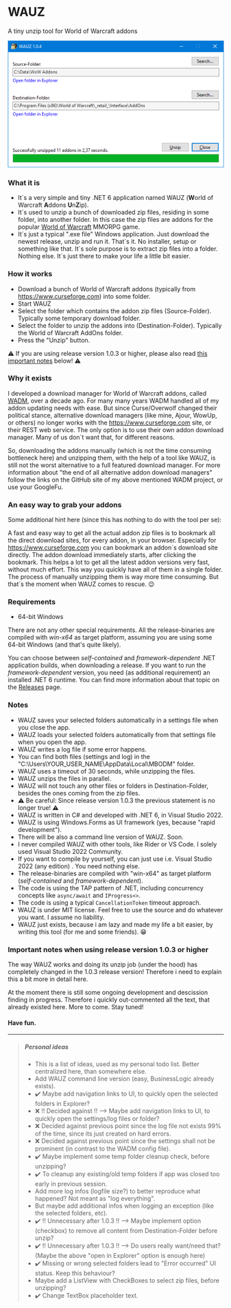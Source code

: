 # WAUZ
A tiny unzip tool for World of Warcraft addons

![WAUZ](screenshot.png)

### What it is

- It´s a very simple and tiny .NET 6 application named WAUZ (**W**orld of Warcraft **A**ddons **U**n**Z**ip).
- It´s used to unzip a bunch of downloaded zip files, residing in some folder, into another folder. In this case the zip files are addons for the popular [World of Warcraft](https://worldofwarcraft.com) MMORPG game.
- It´s just a typical ".exe file" Windows application. Just download the newest release, unzip and run it. That´s it. No installer, setup or something like that. It´s sole purpose is to extract zip files into a folder. Nothing else. It´s just there to make your life a little bit easier. 

### How it works

- Download a bunch of World of Warcraft addons (typically from https://www.curseforge.com) into some folder.
- Start WAUZ
- Select the folder which contains the addon zip files (Source-Folder). Typically some temporary download folder.
- Select the folder to unzip the addons into (Destination-Folder). Typically the World of Warcraft AddOns folder.
- Press the "Unzip" button.

:warning: If you are using release version 1.0.3 or higher, please also read [this important notes](#important-notes-when-using-release-version-103-or-higher) below! :warning:

<!-- about a possible "data loss" inside the selected destination folder! -->

### Why it exists
I developed a download manager for World of Warcraft addons, called [WADM](https://github.com/mbodm/wadm), over a decade ago. For many many years WADM handled all of my addon updating needs with ease. But since Curse/Overwolf changed their political stance, alternative download managers (like mine, Ajour, WowUp, or others) no longer works with the https://www.curseforge.com site, or their REST web service. The only option is to use their own addon download manager. Many of us don´t want that, for different reasons.

So, downloading the addons manually (which is not the time consuming bottleneck here) and unzipping them, with the help of a tool like WAUZ, is still not the worst alternative to a full featured download manager. For more information about "the end of all alternative addon download managers" follow the links on the GitHub site of my above mentioned WADM project, or use your GoogleFu.

### An easy way to grab your addons

Some additional hint here (since this has nothing to do with the tool per se):

A fast and easy way to get all the actual addon zip files is to bookmark all the direct download sites, for every addon, in your browser. Especially for https://www.curseforge.com you can bookmark an addon´s download site directly. The addon download immediately starts, after clicking the bookmark. This helps a lot to get all the latest addon versions very fast, without much effort. This way you quickly have all of them in a single folder. The process of manually unzipping them is way more time consuming. But that´s the moment when WAUZ comes to rescue. :wink:

### Requirements

- 64-bit Windows

There are not any other special requirements. All the release-binaries are compiled with _win-x64_ as target platform, assuming you are using some 64-bit Windows (and that's quite likely).

You can choose between _self-contained_ and _framework-dependent_ .NET application builds, when downloading a release. If you want to run the _framework-dependent_ version, you need (as additional requirement) an installed .NET 6 runtime. You can find more information about that topic on the [Releases](https://github.com/mbodm/wauz/releases) page.

### Notes
- WAUZ saves your selected folders automatically in a settings file when you close the app.
- WAUZ loads your selected folders automatically from that settings file when you open the app.
- WAUZ writes a log file if some error happens.
- You can find both files (settings and log) in the "C:\Users\YOUR_USER_NAME\AppData\Local\MBODM" folder.
- WAUZ uses a timeout of 30 seconds, while unzipping the files.
- WAUZ unzips the files in parallel.
- WAUZ will not touch any other files or folders in Destination-Folder, besides the ones coming from the zip files.
- :warning: Be careful: Since release version 1.0.3 the previous statement is no longer true! :warning:
- WAUZ is written in C# and developed with .NET 6, in Visual Studio 2022.
- WAUZ is using Windows.Forms as UI framework (yes, because "rapid development").
- There will be also a command line version of WAUZ. Soon.
- I never compiled WAUZ with other tools, like Rider or VS Code. I solely used Visual Studio 2022 Community.
- If you want to compile by yourself, you can just use i.e. Visual Studio 2022 (any edition) . You need nothing else.
- The release-binaries are compiled with "win-x64" as target platform (_self-contained_ and _framework-dependent_).
- The code is using the TAP pattern of .NET, including concurrency concepts like `async/await` and `IProgress<>`.
- The code is using a typical `CancellationToken` timeout approach.
- WAUZ is under MIT license. Feel free to use the source and do whatever you want. I assume no liability.
- WAUZ just exists, because i am lazy and made my life a bit easier, by writing this tool (for me and some friends). :grin:

### Important notes when using release version 1.0.3 or higher

The way WAUZ works and doing its unzip job (under the hood) has completely changed in the 1.0.3 release version! Therefore i need to explain this a bit more in detail here.

At the moment there is still some ongoing development and descission finding in progress. Therefore i quickly out-commented all the text, that already existed here. More to come. Stay tuned!

<!--
since this may be important for the user, when it comes down to "data loss" inside the selected destination folder.

The short version:

With the release of version 1.0.3 WAUZ now always clears the selected destination folder (removing all files and folders inside it), before the unzip process even starts. This means: If in example a zip file is corrupted and WAUZ stops, you already lost all of your old/existing addons inside the destination folder. In 99% of all cases this should be no problem, because the destination folder is normally just a "working folder" for binary stuff, solely used for the addon "applications". This applies also and foremost to the "World of Warcraft AddOns" folder (when used as destination folder in WAUZ). Normally no sensible data (personal data, config files, or something like that) should reside there. Even the addons themselfes store their config files in another location (another specific folder inside the World of Warcraft installation folder). But: If you stored anything important in the selected destination folder, for whatever reason, make sure you create a backup before pressing the "Unzip" button! If you want to know more about "how it worked before and why this has changed", just continue reading.

The long (technical background) version:

How it worked before version 1.0.3 was released?

In the past WAUZ first unzipped an addon zip file into a temp folder (a folder with some random generated name, under the user´s temp folder, in "C:\Users\XXX\AppData\Local\Temp"), specific to that addon unzip file. Then WAUZ inspected the name of every file and folder (let´s call it "source" here) inside that temp folder and checked if the destination folder also contains a file or folder with that name (let´s call it "target" here). If existing, WAUZ deleted specifically that "target" inside the destination folder (this is the important part here). And then WAUZ moved the "source" to the destination folder. WAUZ repeated exactly this approach for every single addon zip file. The result of this was: _"WAUZ will not touch any other files or folders in Destination-Folder, besides the ones coming from the zip file."_, as mentioned in the [notes](#Notes) above

Why this has changed?

While the above approach has the big benefit of _"not touching any other files or folders in the selected destination folder, besides the ones coming from the zip file"_, when you look at it from a data security point of view, this also has a downside: Some addons (and their content, the files/folders) change over time. And since the only files/folders that are deleted in the destination folder, are the files/folders (filenames/foldernames) that are also included in an actual addon zip file, the leftover data junk and clutter (of older addon files/folders) gets more and bigger over time. This means: Exactly the same thing that helps with "not deleting any additional data" is also the reason for "leftover data junk and clutter". Since there is no way to get "the best of both worlds" i had to decide for one or the other. And since the typical addons destination folder is just some "binaries" folder and typically not contains any data to backup, i decided to stick with the "clear destination folder completely, before unzipping the addons into it" approach.

More technical background and thoughts

There are a few ways, the unzip process can be handled, in general. Let´s quickly have a look at them:

- Approach 1:
Remove all content inside the destination folder (the old/existing addon files and folders) first, before even start the unzip process. Then unzip all addons directly into the destination folder. This is the approach release version 1.0.3 uses now.
- Approach 2:
Unzip all addons in separate temp folders. When no error occurred, while unzipping, just replace every file/folder in the destination folder with the ones from the temp folder. This is the approach release version 1.0.0-1.0.2 used.
- Approach 3:
Unzip all addons first, into a single temp folder. Then remove all files/folders in the destination folder and move all files/folders from temp folder to destination folder.
-->

#### Have fun.

---

> ##### Personal ideas
> - This is a list of ideas, used as my personal todo list. Better centralized here, than somewhere else.
> - Add WAUZ command line version (easy, BusinessLogic already exists).
> - :heavy_check_mark: Maybe add navigation links to UI, to quickly open the selected folders in Explorer?
> - :x: !! Decided against !! --> Maybe add navigation links to UI, to quickly open the settings/log files or folder?
> - :x: Decided against previous point since the log file not exists 99% of the time, since its just created on hard errors.
> - :x: Decided against previous point since the settings shall not be prominent (in contrast to the WADM config file).
> - :heavy_check_mark: Maybe implement some temp folder cleanup check, before unzipping?
> - :heavy_check_mark: To cleanup any existing/old temp folders if app was closed too early in previous session.
> - Add more log infos (logfile size?) to better reproduce what happened? Not meant as "log everything".
> - But maybe add additional infos when logging an exception (like the selected folders, etc).
> - :heavy_check_mark: !! Unnecessary after 1.0.3 !! --> Maybe implement option (checkbox) to remove all content from Destination-Folder before unzip?
> - :heavy_check_mark: !! Unnecessary after 1.0.3 !! --> Do users really want/need that? (Maybe the above "open in Explorer" option is enough here)
> - :heavy_check_mark: Missing or wrong selected folders lead to "Error occurred" UI status. Keep this behaviour?
> - Maybe add a ListView with CheckBoxes to select zip files, before unzipping?
> - :heavy_check_mark: Change TextBox placeholder text.
